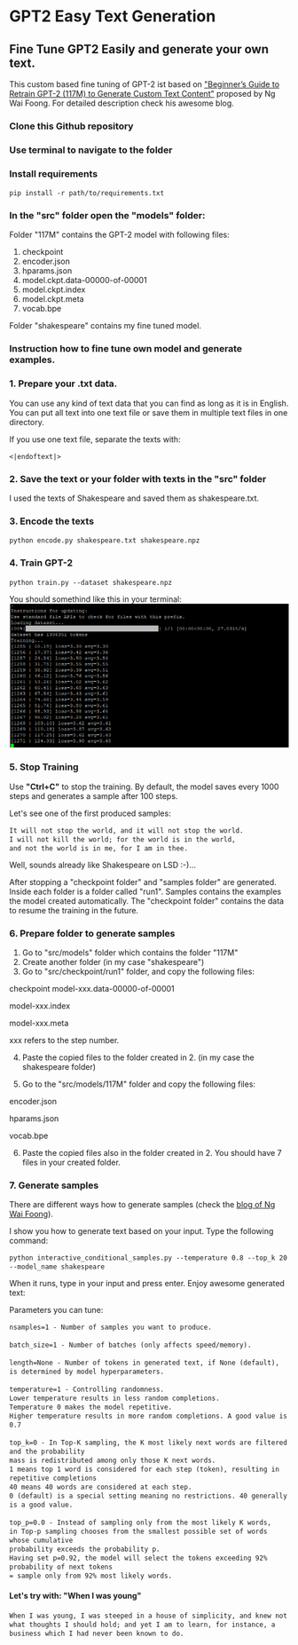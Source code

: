 # GPT2 Easy Text Generation

## Fine Tune GPT2 Easily and generate your own text.

This custom based fine tuning of GPT-2 ist based on ["Beginner’s Guide to Retrain GPT-2 (117M) to Generate Custom Text Content"](https://medium.com/@ngwaifoong92/beginners-guide-to-retrain-gpt-2-117m-to-generate-custom-text-content-8bb5363d8b7f) proposed by Ng Wai Foong. For detailed description check his awesome blog. 

### Clone this Github repository

### Use terminal to navigate to the folder

### Install requirements

```
pip install -r path/to/requirements.txt
```

### In the "src" folder open the "models" folder:

Folder "117M" contains the GPT-2 model with following files: 

1. checkpoint
2. encoder.json
3. hparams.json
4. model.ckpt.data-00000-of-00001
5. model.ckpt.index
6. model.ckpt.meta
7. vocab.bpe

Folder "shakespeare" contains my fine tuned model.

### Instruction how to fine tune own model and generate examples.

### 1. Prepare your .txt data.

You can use any kind of text data that you can find as long as it is in English. 
You can put all text into one text file or save them in multiple text files in one directory. 

If you use one text file, separate the texts with:  

```
<|endoftext|>
```
### 2. Save the text or your folder with texts in the "src" folder 

I used the texts of Shakespeare and saved them as shakespeare.txt.

### 3. Encode the texts

```
python encode.py shakespeare.txt shakespeare.npz
```

### 4. Train GPT-2

```
python train.py --dataset shakespeare.npz 
```
You should somethind like this in your terminal:
![alt text](training.PNG "Training Process")

### 5. Stop Training

Use __"Ctrl+C"__ to stop the training.
By default, the model saves every 1000 steps and generates a sample after 100 steps. 

Let's see one of the first produced samples:

```
It will not stop the world, and it will not stop the world. 
I will not kill the world; for the world is in the world,
and not the world is in me, for I am in thee.
```
Well, sounds already like Shakespeare on LSD :-)...

After stopping a "checkpoint folder" and "samples folder" are generated. 
Inside each folder is a folder called "run1". 
Samples contains the examples the model created automatically. 
The "checkpoint folder" contains the data to resume the training in the future. 

### 6. Prepare folder to generate samples 

1. Go to "src/models" folder which contains the folder "117M"
2. Create another folder (in my case "shakespeare") 
3. Go to "src/checkpoint/run1" folder, and copy the following files:

checkpoint
model-xxx.data-00000-of-00001

model-xxx.index

model-xxx.meta

xxx refers to the step number. 

4. Paste the copied files to the folder created in 2. (in my case the shakespeare folder)

5. Go to the "src/models/117M" folder and copy the following files:

encoder.json

hparams.json

vocab.bpe

6. Paste the copied files also in the folder created in 2. You should have 7 files in your created folder. 

### 7. Generate samples

There are different ways how to generate samples (check the [blog of Ng Wai Foong](https://medium.com/@ngwaifoong92/beginners-guide-to-retrain-gpt-2-117m-to-generate-custom-text-content-8bb5363d8b7f)).

I show you how to generate text based on your input. 
Type the following command:

```
python interactive_conditional_samples.py --temperature 0.8 --top_k 20 --model_name shakespeare
```
When it runs, type in your input and press enter. Enjoy awesome generated text:

Parameters you can tune:

```
nsamples=1 - Number of samples you want to produce.

batch_size=1 - Number of batches (only affects speed/memory).

length=None - Number of tokens in generated text, if None (default), 
is determined by model hyperparameters.

temperature=1 - Controlling randomness. 
Lower temperature results in less random completions. 
Temperature 0 makes the model repetitive. 
Higher temperature results in more random completions. A good value is 0.7

top_k=0 - In Top-K sampling, the K most likely next words are filtered and the probability 
mass is redistributed among only those K next words. 
1 means top 1 word is considered for each step (token), resulting in repetitive completions
40 means 40 words are considered at each step. 
0 (default) is a special setting meaning no restrictions. 40 generally is a good value.

top_p=0.0 - Instead of sampling only from the most likely K words, 
in Top-p sampling chooses from the smallest possible set of words whose cumulative 
probability exceeds the probability p. 
Having set p=0.92, the model will select the tokens exceeding 92% probability of next tokens 
= sample only from 92% most likely words.  
```

#### Let's try with: "When I was young" 
```
When I was young, I was steeped in a house of simplicity, and knew not what thoughts I should hold; and yet I am to learn, for instance, a business which I had never been known to do.
```
